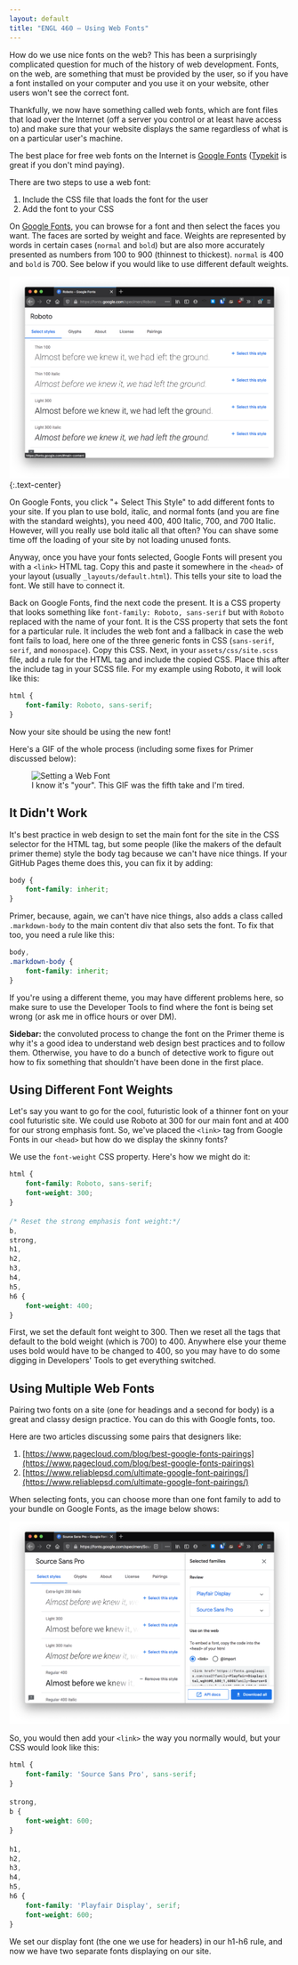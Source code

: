 ```yaml
---
layout: default
title: "ENGL 460 – Using Web Fonts"
---
```


How do we use nice fonts on the web? This has been a surprisingly complicated question for much of the history of web development. Fonts, on the web, are something that must be provided by the user, so if you have a font installed on your computer and you use it on your website, other users won't see the correct font.

Thankfully, we now have something called web fonts, which are font files that load over the Internet (off a server you control or at least have access to) and make sure that your website displays the same regardless of what is on a particular user's machine.

The best place for free web fonts on the Internet is [Google Fonts](https://fonts.google.com) ([Typekit](https://fonts.adobe.com/) is great if you don't mind paying).

There are two steps to use a web font:

1. Include the CSS file that loads the font for the user
1. Add the font to your CSS

On [Google Fonts](https://fonts.google.com), you can browse for a font and then select the faces you want. The faces are sorted by weight and face. Weights are represented by words in certain cases (`normal` and `bold`) but are also more accurately presented as numbers from 100 to 900 (thinnest to thickest). `normal` is 400 and `bold` is 700. See below if you would like to use different default weights.

![Google Fonts sorted by weight and face](./images/google-fonts.png)
{:.text-center}

On Google Fonts, you click "+ Select This Style" to add different fonts to your site. If you plan to use bold, italic, and normal fonts (and you are fine with the standard weights), you need 400, 400 Italic, 700, and 700 Italic. However, will you really use bold italic all that often? You can shave some time off the loading of your site by not loading unused fonts.

Anyway, once you have your fonts selected, Google Fonts will present you with a `<link>` HTML tag. Copy this and paste it somewhere in the `<head>` of your layout (usually `_layouts/default.html`). This tells your site to load the font. We still have to connect it.

Back on Google Fonts, find the next code the present. It is a CSS property that looks something like `font-family: Roboto, sans-serif` but with `Roboto` replaced with the name of your font. It is the CSS property that sets the font for a particular rule. It includes the web font and a fallback in case the web font fails to load, here one of the three generic fonts in CSS (`sans-serif`, `serif`, and `monospace`). Copy this CSS. Next, in your `assets/css/site.scss` file, add a rule for the HTML tag and include the copied CSS. Place this after the include tag in your SCSS file. For my example using Roboto, it will look like this:

~~~css
html {
	font-family: Roboto, sans-serif;
}
~~~

Now your site should be using the new font!

Here's a GIF of the whole process (including some fixes for Primer discussed below):

<figure>
<img src="./images/webfonts.gif" alt="Setting a Web Font">
<figcaption>I know it's "your". This GIF was the fifth take and I'm tired.</figcaption>
</figure>

## It Didn't Work

It's best practice in web design to set the main font for the site in the CSS selector for the HTML tag, but some people (like the makers of the default primer theme) style the body tag because we can't have nice things. If your GitHub Pages theme does this, you can fix it by adding:

~~~css
body {
	font-family: inherit;
}
~~~

Primer, because, again, we can't have nice things, also adds a class called `.markdown-body` to the main content div that also sets the font. To fix that too, you need a rule like this:

~~~css
body,
.markdown-body {
	font-family: inherit;
}
~~~

If you're using a different theme, you may have different problems here, so make sure to use the Developer Tools to find where the font is being set wrong (or ask me in office hours or over DM).

**Sidebar:** the convoluted process to change the font on the Primer theme is why it's a good idea to understand web design best practices and to follow them. Otherwise, you have to do a bunch of detective work to figure out how to fix something that shouldn't have been done in the first place.

## Using Different Font Weights

Let's say you want to go for the cool, futuristic look of a thinner font on your cool futuristic site. We could use Roboto at 300 for our main font and at 400 for our strong emphasis font. So, we've placed the `<link>` tag from Google Fonts in our `<head>` but how do we display the skinny fonts?

We use the `font-weight` CSS property. Here's how we might do it:

~~~css
html {
	font-family: Roboto, sans-serif;
	font-weight: 300;
}

/* Reset the strong emphasis font weight:*/
b,
strong,
h1,
h2,
h3,
h4,
h5,
h6 {
	font-weight: 400;
}
~~~

First, we set the default font weight to 300. Then we reset all the tags that default to the bold weight (which is 700) to 400. Anywhere else your theme uses bold would have to be changed to 400, so you may have to do some digging in Developers' Tools to get everything switched.

## Using Multiple Web Fonts

Pairing two fonts on a site (one for headings and a second for body) is a great and classy design practice. You can do this with Google fonts, too.

Here are two articles discussing some pairs that designers like:

1. [https://www.pagecloud.com/blog/best-google-fonts-pairings](https://www.pagecloud.com/blog/best-google-fonts-pairings)
1. [https://www.reliablepsd.com/ultimate-google-font-pairings/](https://www.reliablepsd.com/ultimate-google-font-pairings/)

When selecting fonts, you can choose more than one font family to add to your bundle on Google Fonts, as the image below shows:

![Choosing Two Fonts](./images/google-fonts-multiple.png)

So, you would then add your `<link>` the way you normally would, but your CSS would look like this:

~~~css
html {
	font-family: 'Source Sans Pro', sans-serif;
}

strong,
b {
	font-weight: 600;
}

h1,
h2,
h3,
h4,
h5,
h6 {
	font-family: 'Playfair Display', serif;
	font-weight: 600;
}
~~~

We set our display font (the one we use for headers) in our h1-h6 rule, and now we have two separate fonts displaying on our site.
